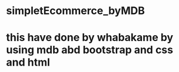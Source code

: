 # simpletEcommerce_byMDB
# this have done by whabakame by using mdb abd bootstrap and css and html 
